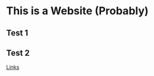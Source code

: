 <h1>This is a Website (Probably)</h1>


<h2>Test 1</h2>
<h2>Test 2</h2>

<a href="https://mh1011.github.io/links">Links</a>


